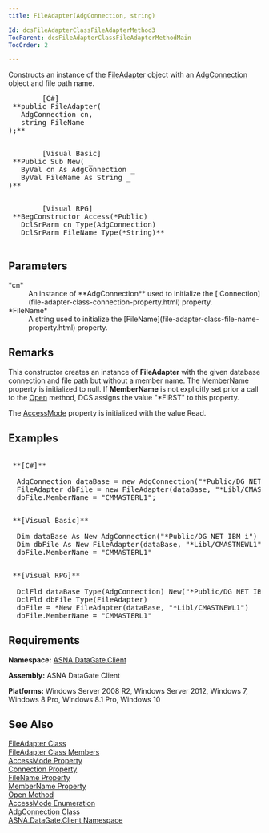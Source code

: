 ```yaml
---
title: FileAdapter(AdgConnection, string)

Id: dcsFileAdapterClassFileAdapterMethod3
TocParent: dcsFileAdapterClassFileAdapterMethodMain
TocOrder: 2

---
```


Constructs an instance of the [FileAdapter](file-adapter-class.html) object with an [AdgConnection](adg-connection-class.html) object and file path name.
<pre class="prettyprint">        <span class="lang">[C#]</span>
 **public FileAdapter(
   AdgConnection cn,
   string FileName
);** 
      </pre>
<pre class="prettyprint">        <span class="lang">[Visual Basic] </span>
 **Public Sub New( _
   ByVal cn As AdgConnection _
   ByVal FileName As String _
)** 
      </pre>
<pre class="prettyprint">        <span class="lang">[Visual RPG]</span>
 **BegConstructor Access(*Public)
   DclSrParm cn Type(AdgConnection)
   DclSrParm FileName Type(*String)** 
      </pre>

## Parameters

<dl>
        <dt>
 *cn* 
        </dt>
        <dd>An instance of **AdgConnection**  used to initialize the [
							Connection](file-adapter-class-connection-property.html) property. </dd>
        <dt>
 *FileName* 
        </dt>
        <dd>A string used to initialize the [FileName](file-adapter-class-file-name-property.html) property.
							</dd>
</dl>

## Remarks

This constructor creates an instance of **FileAdapter** with the given database connection and file path but without a member name. The [MemberName](file-adapter-class-member-name-property.html) property is initialized to null. If **MemberName** is not explicitly set prior a call to the [Open](file-adapter-class-open-method.html) method, DCS assigns the value "*FIRST" to this property.

The [AccessMode](file-adapter-class-access-mode-property.html) property is initialized with the value Read.
## Examples

<pre>        <span class="lang">
 **[C#]** 
        </span>
  AdgConnection dataBase = new AdgConnection("*Public/DG NET IBM i");
  FileAdapter dbFile = new FileAdapter(dataBase, "*Libl/CMASTNEWL1");
  dbFile.MemberName = "CMMASTERL1";</pre>
<pre>        <span class="lang">
 **[Visual Basic]** 
        </span>
  Dim dataBase As New AdgConnection("*Public/DG NET IBM i")
  Dim dbFile As New FileAdapter(dataBase, "*Libl/CMASTNEWL1")
  dbFile.MemberName = "CMMASTERL1"</pre>
<pre class="prettyprint">
        <span class="lang">
 **[Visual RPG]** 
        </span>
  DclFld dataBase Type(AdgConnection) New("*Public/DG NET IBM i")
  DclFld dbFile Type(FileAdapter)
  dbFile = *New FileAdapter(dataBase, "*Libl/CMASTNEWL1")
  dbFile.MemberName = "CMMASTERL1"</pre>

## Requirements

**Namespace:** [ASNA.DataGate.Client](datagate-client-namespace.html) 

**Assembly:** ASNA DataGate Client

**Platforms:** Windows Server 2008 R2, Windows Server 2012, Windows 7, Windows 8 Pro, Windows 8.1 Pro, Windows 10
## See Also


[FileAdapter Class](file-adapter-class.html)
      <br />
[FileAdapter Class Members](file-adapter-members.html)
      <br />
[AccessMode Property](file-adapter-class-access-mode-property.html)
      <br />
[Connection Property](file-adapter-class-connection-property.html)
      <br />
[FileName Property](file-adapter-class-file-name-property.html)
      <br />
[MemberName Property](file-adapter-class-member-name-property.html)
      <br />
[Open Method](file-adapter-class-open-method.html)
      <br />
[AccessMode Enumeration](access-mode-enumeration.html)
      <br />
[AdgConnection Class](adg-connection-class.html)
      <br />
[ASNA.DataGate.Client Namespace](datagate-client-namespace.html)

